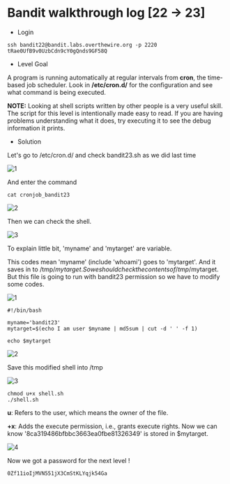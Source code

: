 # Bandit walkthrough log [22 -> 23]

- Login

```
ssh bandit22@bandit.labs.overthewire.org -p 2220
tRae0UfB9v0UzbCdn9cY0gQnds9GF58Q
```

- Level Goal

A program is running automatically at regular intervals from **cron**, the time-based job scheduler. Look in **/etc/cron.d/** for the configuration and see what command is being executed.

**NOTE:** Looking at shell scripts written by other people is a very useful skill. The script for this level is intentionally made easy to read. If you are having problems understanding what it does, try executing it to see the debug information it prints.

- Solution

Let's go to /etc/cron.d/ and check bandit23.sh as we did last time

![1](https://github.com/Narthy0301/Narthy0301.github.io/assets/172380852/9fd466d0-09ec-46e7-b86a-22a135a7d2e5)

And enter the command 

```
cat cronjob_bandit23
```

![2](https://github.com/Narthy0301/Narthy0301.github.io/assets/172380852/98ff4880-9311-4331-a0a1-389ab4cf1aab)

Then we can check the shell.

![3](https://github.com/Narthy0301/Narthy0301.github.io/assets/172380852/c7312832-4e7f-45dc-8cef-61348c5c73bd)

 To explain little bit, 'myname' and 'mytarget' are variable.

 This codes mean 'myname' (include 'whoami') goes to 'mytarget'. And it saves in to /tmp/$mytarget. So we should check the contents of /tmp/$mytarget. But this file is going to run with bandit23 permission so we have to modify some codes.

![1](https://github.com/Narthy0301/Narthy0301.github.io/assets/172380852/2016aaad-b54f-4db3-86bc-9a2802f8361c)

```
#!/bin/bash

myname='bandit23'
mytarget=$(echo I am user $myname | md5sum | cut -d ' ' -f 1)

echo $mytarget
```

![2](https://github.com/Narthy0301/Narthy0301.github.io/assets/172380852/1713b883-5aac-4c24-bd2c-46175719eca0)

Save this modified shell into /tmp

![3](https://github.com/Narthy0301/Narthy0301.github.io/assets/172380852/22f4e265-3ba5-41a0-9dfa-bb4ee2aa54da)

```
chmod u+x shell.sh
./shell.sh
```

**u**: Refers to the user, which means the owner of the file.

**+x**: Adds the execute permission, i.e., grants execute rights.
 Now we can know '8ca319486bfbbc3663ea0fbe81326349' is stored in $mytarget.

![4](https://github.com/Narthy0301/Narthy0301.github.io/assets/172380852/b26515ec-0d69-4fd4-ad87-5e45cb8186fb)

Now we got a password for the next level !

```
0Zf11ioIjMVN551jX3CmStKLYqjk54Ga
```

